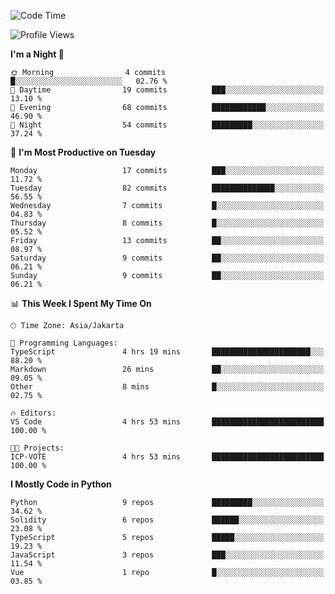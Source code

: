 <!--START_SECTION:waka-->
![Code Time](http://img.shields.io/badge/Code%20Time-1%2C570%20hrs%2057%20mins-blue)

![Profile Views](http://img.shields.io/badge/Profile%20Views-0-blue)

**I'm a Night 🦉** 

```text
🌞 Morning                4 commits           █░░░░░░░░░░░░░░░░░░░░░░░░   02.76 % 
🌆 Daytime                19 commits          ███░░░░░░░░░░░░░░░░░░░░░░   13.10 % 
🌃 Evening                68 commits          ████████████░░░░░░░░░░░░░   46.90 % 
🌙 Night                  54 commits          █████████░░░░░░░░░░░░░░░░   37.24 % 
```
📅 **I'm Most Productive on Tuesday** 

```text
Monday                   17 commits          ███░░░░░░░░░░░░░░░░░░░░░░   11.72 % 
Tuesday                  82 commits          ██████████████░░░░░░░░░░░   56.55 % 
Wednesday                7 commits           █░░░░░░░░░░░░░░░░░░░░░░░░   04.83 % 
Thursday                 8 commits           █░░░░░░░░░░░░░░░░░░░░░░░░   05.52 % 
Friday                   13 commits          ██░░░░░░░░░░░░░░░░░░░░░░░   08.97 % 
Saturday                 9 commits           ██░░░░░░░░░░░░░░░░░░░░░░░   06.21 % 
Sunday                   9 commits           ██░░░░░░░░░░░░░░░░░░░░░░░   06.21 % 
```


📊 **This Week I Spent My Time On** 

```text
🕑︎ Time Zone: Asia/Jakarta

💬 Programming Languages: 
TypeScript               4 hrs 19 mins       ██████████████████████░░░   88.20 % 
Markdown                 26 mins             ██░░░░░░░░░░░░░░░░░░░░░░░   09.05 % 
Other                    8 mins              █░░░░░░░░░░░░░░░░░░░░░░░░   02.75 % 

🔥 Editors: 
VS Code                  4 hrs 53 mins       █████████████████████████   100.00 % 

🐱‍💻 Projects: 
ICP-VOTE                 4 hrs 53 mins       █████████████████████████   100.00 % 
```

**I Mostly Code in Python** 

```text
Python                   9 repos             █████████░░░░░░░░░░░░░░░░   34.62 % 
Solidity                 6 repos             ██████░░░░░░░░░░░░░░░░░░░   23.08 % 
TypeScript               5 repos             █████░░░░░░░░░░░░░░░░░░░░   19.23 % 
JavaScript               3 repos             ███░░░░░░░░░░░░░░░░░░░░░░   11.54 % 
Vue                      1 repo              █░░░░░░░░░░░░░░░░░░░░░░░░   03.85 % 
```




<!--END_SECTION:waka-->
